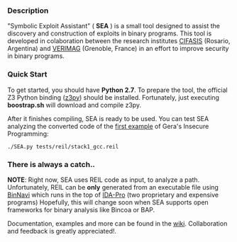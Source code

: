 ### Description

"Symbolic Exploit Assistant" ( **SEA** ) is a small tool designed to assist the discovery and construction of exploits in binary programs. This tool is developed in colaboration between the research institutes [CIFASIS](http://www.cifasis-conicet.gov.ar/) (Rosario, Argentina) and [VERIMAG](http://www-verimag.imag.fr) (Grenoble, France) in an effort to improve security in binary programs.

### Quick Start

To get started, you should have **Python 2.7**. To prepare the tool, the official Z3 Python binding ([z3py](http://research.microsoft.com/en-us/um/redmond/projects/z3/)) should be installed. Fortunately, just executing **boostrap.sh** will download and compile z3py.

After it finishes compiling, SEA is ready to be used. You can test SEA analyzing the converted code of the [first example](http://community.corest.com/~gera/InsecureProgramming/stack1.html) of Gera's Insecure Programming:

    ./SEA.py tests/reil/stack1_gcc.reil

### There is always a catch..

**NOTE**: Right now, SEA uses REIL code as input, to analyze a path. Unfortunately, REIL can be **only** generated from an executable file using [BinNavi](http://www.zynamics.com/binnavi.html) which runs in the top of [IDA-Pro](https://www.hex-rays.com/products/ida/index.shtml) (two proprietary and expensive programs)
Hopefully, this will change soon when SEA supports open frameworks for binary analysis like Bincoa or BAP.

Documentation, examples and more can be found in the [wiki](https://github.com/neuromancer/SEA/wiki). Collaboration and feedback is greatly appreciated!.
